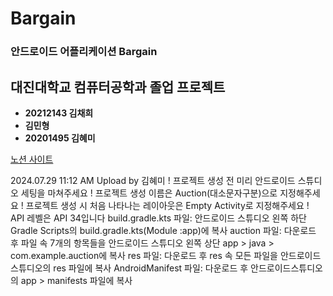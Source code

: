 # Bargain
### 안드로이드 어플리케이션 Bargain 


## 대진대학교 컴퓨터공학과 졸업 프로젝트
- **20212143 김채희**
- **김민형**
- **20201495 김혜미**


[노션 사이트](https://www.notion.so/e987a059f26149d2847a41562b74916f)

2024.07.29 11:12 AM Upload by 김혜미
! 프로젝트 생성 전 미리 안드로이드 스튜디오 세팅을 마쳐주세요
! 프로젝트 생성 이름은 Auction(대소문자구분)으로 지정해주세요
! 프로젝트 생성 시 처음 나타나는 레이아웃은 Empty Activity로 지정해주세요
! API 레벨은 API 34입니다
build.gradle.kts 파일: 안드로이드 스튜디오 왼쪽 하단 Gradle Scripts의 build.gradle.kts(Module :app)에 복사
auction 파일: 다운로드 후 파일 속 7개의 항목들을 안드로이드 스튜디오 왼쪽 상단 app > java > com.example.auction에 복사
res 파일: 다운로드 후 res 속 모든 파일을 안드로이드 스튜디오의 res 파일에 복사
AndroidManifest 파일: 다운로드 후 안드로이드스튜디오의 app > manifests 파일에 복사
